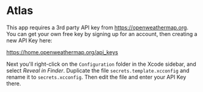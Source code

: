 # Atlas

This app requires a 3rd party API key from https://openweathermap.org. You can get your own free key
by signing up for an account, then creating a new API Key here:

https://home.openweathermap.org/api_keys

Next you'll right-click on the `Configuration` folder in the Xcode sidebar, and select _Reveal in Finder_. Duplicate the file `secrets.template.xcconfig` and rename it to `secrets.xcconfig`. Then edit the file and enter your API Key there.
